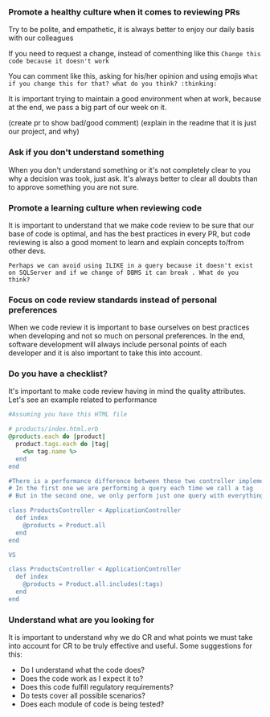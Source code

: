 ### Promote a healthy culture when it comes to reviewing PRs
Try to be polite, and empathetic, it is always better to enjoy our daily basis with our colleagues

If you need to request a change, instead of comenthing like this
`Change this code because it doesn't work`

You can comment like this, asking for his/her opinion and using emojis
`What if you change this for that? what do you think? :thinking: `

It is important trying to maintain a good environment when at work, because at the end, we pass a big part of our week on it.

(create pr to show bad/good comment)
(explain in the readme that it is just our project, and why)

### Ask if you don't understand something
When you don't understand something or it's not completely clear to you why a decision was took, just ask. It's always better to clear all doubts than to approve something you are not sure.

### Promote a learning culture when reviewing code
It is important to understand that we make code review to be sure that our base of code is optimal, and has the best practices in every PR, but code reviewing is also a good moment to learn and explain concepts to/from other devs.

`Perhaps we can avoid using ILIKE in a query because it doesn't exist on SQLServer and if we change of DBMS it can break . What do you think?`

### Focus on code review standards instead of personal preferences
When we code review it is important to base ourselves on best practices when developing and not so much on personal preferences. In the end, software development will always include personal points of each developer and it is also important to take this into account.

### Do you have a checklist?
It's important to make code review having in mind the quality attributes. Let's see an example related to performance

```ruby
#Assuming you have this HTML file

# products/index.html.erb
@products.each do |product|
  product.tags.each do |tag|
    <%= tag.name %>
  end
end

#There is a performance difference between these two controller implementations
# In the first one we are performing a query each time we call a tag
# But in the second one, we only perform just one query with everything we need, and after that, we render

class ProductsController < ApplicationController
  def index
    @products = Product.all
  end
end

VS

class ProductsController < ApplicationController
  def index
    @products = Product.all.includes(:tags)
  end
end
```

### Understand what are you looking for
It is important to understand why we do CR and what points we must take into account for CR to be truly effective and useful. Some suggestions for this:

- Do I understand what the code does?
- Does the code work as I expect it to?
- Does this code fulfill regulatory requirements?
- Do tests cover all possible scenarios?
- Does each module of code is being tested?
